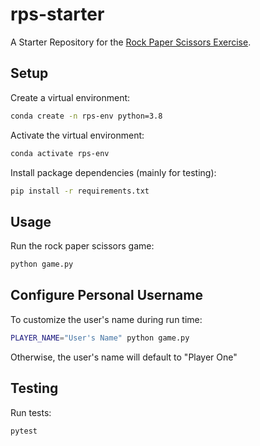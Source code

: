 # rps-starter

A Starter Repository for the [Rock Paper Scissors Exercise](https://github.com/prof-rossetti/intro-to-python/blob/main/exercises/rock-paper-scissors/README.md).

## Setup

Create a virtual environment:

```sh
conda create -n rps-env python=3.8
```

Activate the virtual environment:

```sh
conda activate rps-env
```

Install package dependencies (mainly for testing):

```sh
pip install -r requirements.txt
```

## Usage

Run the rock paper scissors game:

```sh
python game.py
```
## Configure Personal Username
To customize the user's name during run time: 

```sh
PLAYER_NAME="User's Name" python game.py
```

Otherwise, the user's name will default to "Player One"

## Testing

Run tests:

```sh
pytest
```
